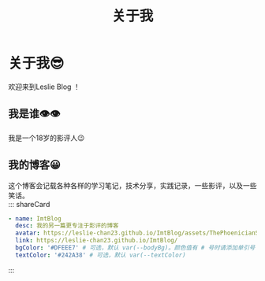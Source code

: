 ﻿---
title: 关于我
---

# 关于我😎
欢迎来到Leslie Blog ！  

## 我是谁👁️👁️
我是一个18岁的影评人😉

## 我的博客😀
这个博客会记载各种各样的学习笔记，技术分享，实践记录，一些影评，以及一些笑话。  
::: shareCard
```yaml
- name: ImtBlog
  desc: 我的另一篇更专注于影评的博客
  avatar: https://leslie-chan23.github.io/ImtBlog/assets/ThePhoenicianScheme7-Do6sA0ke.png
  link: https://leslie-chan23.github.io/ImtBlog/
  bgColor: '#DFEEE7' # 可选，默认 var(--bodyBg)。颜色值有 # 号时请添加单引号    
  textColor: '#242A38' # 可选，默认 var(--textColor)
```
:::

